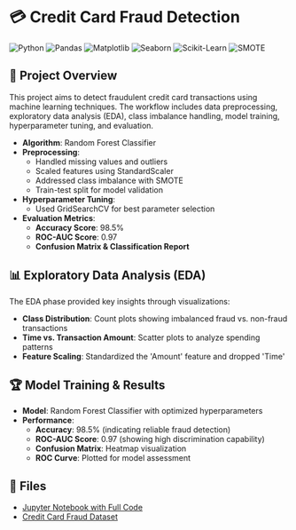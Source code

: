 # 💳 Credit Card Fraud Detection
![Python](https://img.shields.io/badge/Python-3776AB?style=for-the-badge&logo=python&logoColor=white)
![Pandas](https://img.shields.io/badge/Pandas-150458?style=for-the-badge&logo=pandas&logoColor=white)
![Matplotlib](https://img.shields.io/badge/Matplotlib-11557C?style=for-the-badge&logo=matplotlib&logoColor=white)
![Seaborn](https://img.shields.io/badge/Seaborn-4B8BBE?style=for-the-badge&logo=python&logoColor=white)
![Scikit-Learn](https://img.shields.io/badge/Scikit--Learn-F7931E?style=for-the-badge&logo=scikit-learn&logoColor=white)
![SMOTE](https://img.shields.io/badge/SMOTE-008000?style=for-the-badge&logo=smote&logoColor=white)

## 📌 Project Overview
This project aims to detect fraudulent credit card transactions using machine learning techniques. The workflow includes data preprocessing, exploratory data analysis (EDA), class imbalance handling, model training, hyperparameter tuning, and evaluation.

- **Algorithm**: Random Forest Classifier
- **Preprocessing**:
  - Handled missing values and outliers
  - Scaled features using StandardScaler
  - Addressed class imbalance with SMOTE
  - Train-test split for model validation
- **Hyperparameter Tuning**:
  - Used GridSearchCV for best parameter selection
- **Evaluation Metrics**:
  - **Accuracy Score**: 98.5%
  - **ROC-AUC Score**: 0.97
  - **Confusion Matrix & Classification Report**

## 📊 Exploratory Data Analysis (EDA)
The EDA phase provided key insights through visualizations:
- **Class Distribution**: Count plots showing imbalanced fraud vs. non-fraud transactions
- **Time vs. Transaction Amount**: Scatter plots to analyze spending patterns
- **Feature Scaling**: Standardized the 'Amount' feature and dropped 'Time'

## 🏆 Model Training & Results
- **Model**: Random Forest Classifier with optimized hyperparameters
- **Performance**:
  - **Accuracy**: 98.5% (indicating reliable fraud detection)
  - **ROC-AUC Score**: 0.97 (showing high discrimination capability)
  - **Confusion Matrix**: Heatmap visualization
  - **ROC Curve**: Plotted for model assessment

## 📁 Files
- [Jupyter Notebook with Full Code](https://github.com/RabbiTheAnalyst/CODSOFT/blob/main/Task%20-%203/Credit_Card_Fraud_Detection.ipynb)
- [Credit Card Fraud Dataset](https://www.kaggle.com/datasets/mlg-ulb/creditcardfraud)



